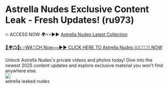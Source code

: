 # Astrella Nudes Exclusive Content Leak - Fresh Updates! (ru973)

🔥 ACCESS NOW 🌍==►► <a href="https://tinyurl.com/2mz8nhtm" rel="nofollow">Astrella Nudes Latest Collection</a>
<br><br>
[🔴🌍📺📱👉WA𝚃CH Now==►► CLICK HERE TO Astrella Nudes 𝚆𝙰𝚃𝙲𝙷 NOW](https://tinyurl.com/2mz8nhtm)
<br><br>
Unlock Astrella Nudes's private videos and photos today! Dive into the newest 2025 content updates and explore exclusive material you won’t find anywhere else.
<br>
<a href="https://tinyurl.com/2mz8nhtm" rel="nofollow" data-target="animated-image.originalLink"><img src="https://camo.githubusercontent.com/8a4f000d20f83aca3bf7ec5f350d767afa0574a8a352519fd8cfa583a6f93a33/68747470733a2f2f692e696d6775722e636f6d2f644a486b345a712e676966" data-canonical-src="https://i.imgur.com/dJHk4Zq.gif" style="max-width: 100%; display: inline-block;" data-target="animated-image.originalImage"></a>
<br>
astrella leaked nudes